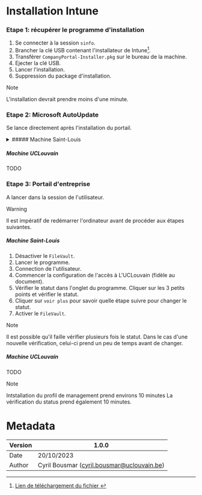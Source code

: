 # Installation Intune

### Etape 1: récupérer le programme d'installation
1. Se connecter à la session `sinfo`.
2. Brancher la clé USB contenant l'installateur de Intune[^1].
3. Transférer `CompanyPortal-Installer.pkg` sur le bureau de la machine.
4. Ejecter la clé USB.
5. Lancer l'installation.
6. Suppression du package d'installation.

> [!NOTE]
> L'installation devrait prendre moins d'une minute.

### Etape 2: Microsoft AutoUpdate
Se lance directement après l'installation du portail.
<details>
<summary>##### Machine Saint-Louis</summary>
1. Vérification des mises à jour des programmes de la `Suite Office`, de `Microsoft AutoUpdate` et du `Portail d'entreprise`.
2. Tout mettre à jour.
3. Fermer `Microsoft AutoUpdate`.

> [!IMPORTANT]
> Il est possible que certains liens/icones du `Dock` vers les applications de la `Suite Office` ne soient plus cliquables. Il faut les supprimer et les replacer.

> [!NOTE]
> La mise à jour prend environ deux minutes pour l'entièreté de la `Suite Office`.
</details>

##### Machine UCLouvain
TODO


### Etape 3: Portail d'entreprise
A lancer dans la session de l'utilisateur.
> [!WARNING]
> Il est impératif de redémarrer l'ordinateur avant de procéder aux étapes suivantes.

##### Machine Saint-Louis
1. Désactiver le `FileVault`.
2. Lancer le programme.
3. Connection de l'utilisateur.
4. Commencer la configuration de l'accès à L'UCLouvain (fidèle au document).
5. Vérifier le statut dans l'onglet du programme. Cliquer sur les 3 petits points et vérifier le statut.
6. Cliquer sur `voir plus` pour savoir quelle étape suivre pour changer le statut.
7. Activer le `FileVault`.

> [!NOTE]
> Il est possible qu'il faille vérifier plusieurs fois le statut. Dans le cas d'une nouvelle vérification, celui-ci prend un peu de temps avant de changer.

##### Machine UCLouvain
TODO

> [!NOTE]
> Intstallation du profil de management prend environs 10 minutes
> La vérification du status prend également 10 minutes.


[^1]: [Lien de téléchargement du fichier ][pkginstaller]

# Metadata
| Version | 1.0.0                                      |
|---------|--------------------------------------------|
| Date    | 20/10/2023                                 |
| Author  | Cyril Bousmar (cyril.bousmar@uclouvain.be) |

[//]:#
[pkginstaller]: <https://go.microsoft.com/fwlink/?linkid=853070>
